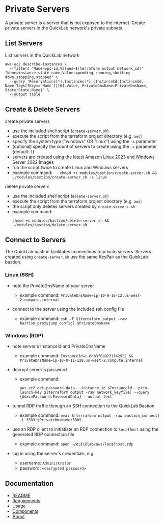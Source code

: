 [comment]: # "This file is part of QuickLab, which creates simple, monitored labs."
[comment]: # "https://github.com/jeff-d/quicklab"
[comment]: #
[comment]: # "SPDX-FileCopyrightText: © 2023 Jeffrey M. Deininger <9385180+jeff-d@users.noreply.github.com>"
[comment]: # "SPDX-License-Identifier: AGPL-3.0-or-later"

# Private Servers

A private server is a server that is not exposed to the internet. Create private servers in the QuickLab network's private subnets.

## List Servers

List servers in the QuickLab network

```
aws ec2 describe-instances \
  --filters "Name=vpc-id,Values=$(terraform output network_id)" "Name=instance-state-name,Values=pending,running,shutting-down,stopping,stopped" \
  --query 'Reservations[*].Instances[*].{InstanceId:InstanceId, Name:Tags[?Key==`Name`]|[0].Value, PrivateDnsName:PrivateDnsName, State:State.Name}' \
  --output table
```

## Create & Delete Servers

create private servers

- use the included shell script (`create-server.sh`)
- execute the script from the terraform project directory (e.g. `aws`)
- specify the system type ("windows" OR "linux") using the `-s` parameter
- (optional) specify the count of servers to create using the `-c` parameter (default: `1`)
- servers are created using the latest Amazon Linux 2023 and Windows Server 2022 Images
- run the script twice to create Linux and Windows servers
- example command:
  `   chmod +x modules/bastion/create-server.sh && ./modules/bastion/create-server.sh -s linux`

delete private servers

- use the included shell script (`delete-server.sh`)
- execute the script from the terraform project directory (e.g. `aws`)
- the script only deletes servers created by `create-servers.sh`
- example command:
  ```
  chmod +x modules/bastion/delete-server.sh && ./modules/bastion/delete-server.sh
  ```

## Connect to Servers

The QuickLab bastion facilitates connections to private servers. Servers created using `create-server.sh` use the same KeyPair as the QuickLab bastion.

### Linux (SSH)

- note the PrivateDnsName of your server

  - example command: `PrivateDnsName=ip-10-0-10-12.us-west-2.compute.internal`

- connect to the server using the included ssh config file

  - example command: `ssh -F $(terraform output -raw bastion_proxyjump_config) $PrivateDnsName`

### Windows (RDP)

- note server's InstanceId and PrivateDnsName

  - example command: `InstanceId=i-0db3f0a9221f42922 && PrivateDnsName=ip-10-0-11-128.us-west-2.compute.internal`

- decrypt server's password

  - example command:
    ```
    aws ec2 get-password-data --instance-id $InstanceId --priv-launch-key $(terraform output -raw network_keyfile) --query {AdminPassword:PasswordData} --output text
    ```

- tunnel RDP traffic through an SSH connection to the QuickLab Bastion

  - example command: `eval $(terraform output -raw bastion_connect) -L 3389:$PrivateDnsName:3389`

- use an RDP client to initiatiate an RDP connection to `localhost` using the generated RDP connection file

  - example command: `open ~/quicklab/aws/localhost.rdp`

- log in using the server's credentials, e.g

  - username: `Administrator`
  - password: `<decrypted password>`

## Documentation

- [README](../README.md)
- [Requirements](requirements.md)
- [Usage](usage.md)
- [Components](components.md)
- [About](about.md)
